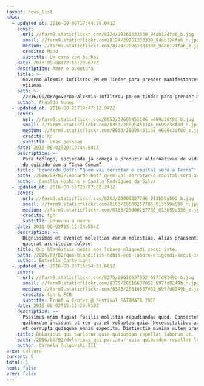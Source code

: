 ```yaml
---
layout: news_list
news:
  - updated_at: 2016-09-09T17:44:59.041Z
    cover:
      url: //farm9.staticflickr.com/8124/29261333330_94ab124fa6_b.jpg
      small: //farm9.staticflickr.com/8124/29261333330_94ab124fa6_n.jpg
      medium: //farm9.staticflickr.com/8124/29261333330_94ab124fa6_z.jpg
      credits: Mano
      subtitle: Um cara com barbas
    date: 2016-09-08T22:58:23.677Z
    description: Amor e aventura
    title: >-
      Governo Alckmin infiltrou PM em Tinder para prender manifestantes, dizem
      vítimas
    path: >-
      /2016/09/08/governo-alckmin-infiltrou-pm-em-tinder-para-prender-manifestantes-dizem-vitimas/
    author: Arnaldo Nunes
  - updated_at: 2016-08-25T14:47:12.942Z
    cover:
      url: //farm9.staticflickr.com/8853/28695451146_e699c3df8d_b.jpg
      small: //farm9.staticflickr.com/8853/28695451146_e699c3df8d_n.jpg
      medium: //farm9.staticflickr.com/8853/28695451146_e699c3df8d_z.jpg
      credits: Ko
      subtitle: Umas pessoas
    date: 2016-08-02T20:10:44.881Z
    description: >-
      Para teólogo, sociedade já começa a produzir alternativas de vida a partir
      do cuidado com a “Casa Comum”
    title: 'Leonardo Boff: “Quem vai derrotar o capital será a Terra”'
    path: /2016/08/02/leonardo-boff-quem-vai-derrotar-o-capital-sera-a-terra/
    author: Camilla Hoshino e Camila Rodrigues da Silva
  - updated_at: 2016-08-16T23:07:00.241Z
    cover:
      url: //farm9.staticflickr.com/8163/29000257786_013b59a590_b.jpg
      small: //farm9.staticflickr.com/8163/29000257786_013b59a590_n.jpg
      medium: //farm9.staticflickr.com/8163/29000257786_013b59a590_z.jpg
      credits: tgh
      subtitle: Uhuuuuu u uuuuu
    date: 2016-08-02T15:12:24.554Z
    description: >-
      Dignissimos et eveniet molestias earum molestiae. Alias praesentium
      quaerat architecto dolore.
    title: Quo blanditiis nobis eos labore eligendi sequi iste.
    path: /2016/08/02/quo-blanditiis-nobis-eos-labore-eligendi-sequi-iste/
    author: Estrella Cartwright
  - updated_at: 2016-08-23T16:54:33.681Z
    cover:
      url: //farm9.staticflickr.com/8375/28616637052_697fd8249b_b.jpg
      small: //farm9.staticflickr.com/8375/28616637052_697fd8249b_n.jpg
      medium: //farm9.staticflickr.com/8375/28616637052_697fd8249b_z.jpg
      credits: tgh & FCB
      subtitle: Front & Center @ Festival FATAMATA 2016
    date: 2016-08-02T15:12:20.918Z
    description: >-
      Possimus enim fugiat facilis mollitia repudiandae quod. Consectetur labore
      quibusdam incidunt ut rem qui et voluptas quia. Necessitatibus aut maiores
      et corrupti quisquam omnis expedita. Distinctio minima autem praesentium.
    title: Doloribus qui pariatur quia quibusdam repellat laborum ut.
    path: /2016/08/02/doloribus-qui-pariatur-quia-quibusdam-repellat-laborum-ut/
    author: Carmela Gulgowski III
area: cultura
current: 0
total: 1
next: false
prev: false
---
```


